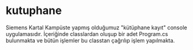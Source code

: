 # kutuphane

Siemens Kartal Kampüste yapmış olduğumuz "kütüphane kayıt" console uygulamasıdır. İçeriğinde classlardan oluşup bir adet Program.cs bulunmakta ve bütün işlemler bu classtan çağrılıp işlem yapılmakta.
